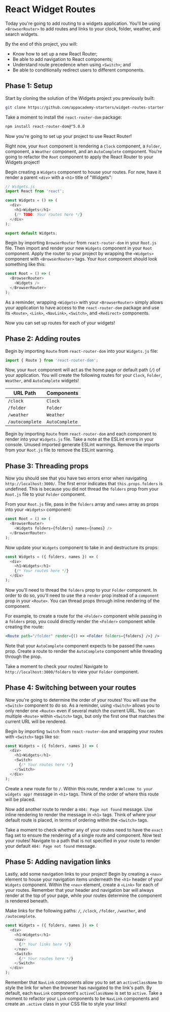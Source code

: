 # React Widget Routes

Today you're going to add routing to a widgets application. You'll be using
`<BrowserRouter>` to add routes and links to your clock, folder, weather, and
search widgets.

By the end of this project, you will:

- Know how to set up a new React Router;
- Be able to add navigation to React components;
- Understand route precedence when using `<Switch>`; and
- Be able to conditionally redirect users to different components.

## Phase 1: Setup

Start by cloning the solution of the Widgets project you previously built:

```sh
git clone https://github.com/appacademy-starters/widget-routes-starter.git
```

Take a moment to install the `react-router-dom` package:

```sh
npm install react-router-dom@^5.0.0
```

Now you're going to set up your project to use React Router! 

Right now, your `Root` component is rendering a `Clock` component, a `Folder`,
component, a `Weather` component, and an `AutoComplete` component. You're going
to refactor the `Root` component to apply the React Router to your Widgets
project!

Begin creating a `Widgets` component to house your routes. For now, have it
render a parent `<div>` with a `<h1>` title of "Widgets":

```js
// Widgets.js
import React from 'react';

const Widgets = () => (
  <div>
    <h1>Widgets</h1>
    {/* TODO: Your routes here */}
  </div>
);

export default Widgets;
```

Begin by importing `BrowserRouter` from `react-router-dom` in your `Root.js`
file. Then import and render your new `Widgets` component in your `Root`
component. Apply the router to your project by wrapping the `<Widgets>`
component with `<BrowserRouter>` tags. Your `Root` component should look
something like this:

```js
const Root = () => (
  <BrowserRouter>
    <Widgets />
  </BrowserRouter>
);
```

As a reminder, wrapping `<Widgets>` with your `<BrowserRouter>` simply allows
your application to have access to the `react-router-dom` package and use its
`<Route>`, `<Link>`, `<NavLink>`, `<Switch>`, and `<Redirect>` components.

Now you can set up routes for each of your widgets!

## Phase 2: Adding routes

Begin by importing `Route` from `react-router-dom` into your `Widgets.js` file:

```js
import { Route } from 'react-router-dom';
```

Now, your `Root` component will act as the home page or default path (`/`) of
your application. You will create the following routes for your `Clock`,
`Folder`, `Weather`, and `AutoComplete` widgets!

| URL Path        | Components     |
| --------------- | -------------- |
| `/clock`        | `Clock`        |
| `/folder`       | `Folder`       |
| `/weather`      | `Weather`      |
| `/autocomplete` | `AutoComplete` |

Begin by importing `Route` from `react-router-dom` and each component to render
into your `Widgets.js` file. Take a note at the ESLint errors in your console.
Unused imported generate ESLint warnings. Remove the imports from your
`Root.js` file to remove the ESLint warning.

## Phase 3: Threading props

Now you should see that you have two errors error when navigating
`http://localhost:3000/`. The first error indicates that `this.props.folders` is
undefined. This is because you did not thread the `folders` prop from your
`Root.js` file to your `Folder` component.

From your `Root.js` file, pass in the `folders` array and `names` array as
props into your `<Widgets>` component:

```js
const Root = () => (
  <BrowserRouter>
    <Widgets folders={folders} names={names} />
  </BrowserRouter>
);
```

Now update your `Widgets` component to take in and destructure its props:

```js
const Widgets = ({ folders, names }) => (
  <div>
    <h1>Widgets</h1>
    {/* Your routes here */}
  </div>
);
```

Now you'll need to thread the `folders` prop to your `Folder` component. In
order to do so, you'll need to use the a `render` prop instead of a `component`
prop in your `<Route>`. You can thread props through inline rendering of the
component.

For example, to create a route for the `<Folder>` component while passing in a
`folders` prop, you could directly render the `<Folder>` component while
creating the route:

```jsx
<Route path="/folder" render={() => <Folder folders={folders} />} />
```

Note that your `AutoComplete` component expects to be passed the `names` prop.
Create a route to render the `AutoComplete` component while threading through
the prop.

Take a moment to check your routes! Navigate to `http://localhost:3000/folders`
to view your `Folder` component.

## Phase 4: Switching between your routes

Now you're going to determine the order of your routes! You will use the
`<Switch>` component to do so. As a reminder, using `<Switch>` allows you to
only render one `<Route>` even if several match the current URL. You can
multiple `<Route>` within `<Switch>` tags, but only the first one that matches
the current URL will be rendered.

Begin by importing `Switch` from `react-router-dom` and wrapping your routes
with `<Switch>` tags like so:

```js
const Widgets = ({ folders, names }) => (
  <div>
    <h1>Widgets</h1>    
    <Switch>
      {/* Your routes here */}
    </Switch>
  </div>
);
```

Create a new route for to `/`. Within this route, render a `Welcome to your
widgets app!` message in `<h1>` tags. Think of the order of where this route
will be placed.

Now add another route to render a `404: Page not found` message. Use inline
rendering to render the message in `<h1>` tags. Think of where your default
route is placed, in terms of ordering within the `<Switch>` tags.

Take a moment to check whether any of your routes need to have the `exact` flag
set to ensure the rendering of a single route and component. Now test your
routes! Navigate to a path that is not specified in your route to render your
default `404: Page not found` message.

## Phase 5: Adding navigation links

Lastly, add some navigation links to your project! Begin by creating a `<nav>`
element to house your navigation items underneath the `<h1>` header of your
`Widgets` component. Within the `<nav>` element, create a `<Link>` for each of
your routes. Remember that your header and navigation bar will always render at
the top of your page, while your routes determine the component is rendered
beneath.

Make links for the following paths: `/`, `/clock`, `/folder`, `/weather`, and
`/autocomplete`.

```js
const Widgets = ({ folders, names }) => (
  <div>
    <h1>Widgets</h1>
    <nav>
      {/* Your links here */}
    </nav>
    <Switch>
      {/* Your routes here */}
    </Switch>
  </div>
);
```

Remember that `NavLink` components allow you to set an `activeClassName` to
style the link for when the browser has navigated to the link's path. By
default, each `NavLink` component's `activeClassName` is set to `active`. Take a
moment to refactor your `Link` components to be `NavLink` components and create
an `.active` class in your CSS file to style your links!
